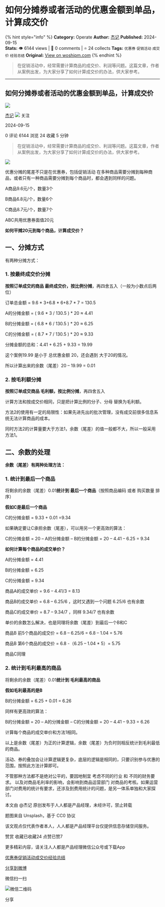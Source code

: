 # 如何分摊券或者活动的优惠金额到单品，计算成交价
{% hint style="info" %}
**Category:** Operate
**Author:** [杰记](https://www.woshipm.com/u/917504)
**Published:** 2024-09-15  
**Stats:** 👁️ 6144 views | 💬 0 comments | ⭐ 24 collects
**Tags:** `优惠券` `促销活动` `成交价` `经验总结`
**Original:** [View on woshipm.com](https://www.woshipm.com/operate/6115181.html)
{% endhint %}
> 在促销活动中，经常需要计算商品的成交价、利润等问题。这篇文章，作者从案例出发，为大家分享了如何计算成交价的办法，供大家参考。

---

## 如何分摊券或者活动的优惠金额到单品，计算成交价

[![](https://image.woshipm.com/wp-files/2019/08/bbNqzoREtgVMwt84XmFO.jpg!/both/72x72)](https://www.woshipm.com/u/917504)

[杰记](https://www.woshipm.com/u/917504) ![](https://static.woshipm.com/tag/1101_1@2x.png) 关注

2024-09-15

0 评论 6144 浏览 24 收藏 5 分钟

> 在促销活动中，经常需要计算商品的成交价、利润等问题。这篇文章，作者从案例出发，为大家分享了如何计算成交价的办法，供大家参考。

![](https://image.woshipm.com/2023/04/13/0aaf7c5a-d9e2-11ed-a8b0-00163e0b5ff3.jpg)

优惠分摊的尾差不只是在优惠券，包括促销活动 在多种商品需要分摊到每种商品，或者只有一种商品需要分摊到每个商品时，都会遇到同样的问题。

A商品9.6元/个，数量3个

B商品6.8元/个，数量6个

C商品8.7元/个，数量7个

ABC共用优惠券面值20元

**如何平摊20元到每个商品，计算成交价？**

## 一、分摊方式

有两种分摊方式：

### 1\. 按最终成交价分摊

**按照订单成交的商品 最终成交价，按比例分摊**，再四舍五入（一般为小数点后两位）

订单总金额 = 9.6 \* 3+6.8 \* 6+8.7 \* 7 = 130.5

A的分摊金额 = ( 9.6 \* 3 / 130.5 ) \* 20 ≈ 4.41

B的分摊金额 = ( 6.8 \* 6 / 130.5 ) \* 20 ≈ 6.25

C的分摊金额 = ( 8.7 \* 7 / 130.5 ) \* 20 ≈ 9.33

分摊金额的总和：4.41 + 6.25 + 9.33 = 19.99

这个案例19.99 是小于 总优惠金额 20，还会遇到 大于20的情况。

所以计算出来的余数（尾差）20 – 19.99 = 0.01

### 2\. 按毛利额分摊

**按照订单成交商品 毛利额，按比例分摊**，再四舍五入

计算方法和按成交价相同，只是把计算比例的分子、分母 替换为毛利额。

方法2的使用有一定的局限性：如果先进先出的批次管理，没有成交前很多信息系统无法计算商品的成本。

同时方法2的计算量要大于方法1，余数（尾差）的值一般都不大，所以一般采用方法1。

## 二、余数的处理

**余数（尾差）有两种处理方法：**

### 1\. 统计到最后一个商品

将剩余的余数（尾差）0.01**统计到 最后一个商品**（按照商品编码 或者 购买数量 排序）

**假如C是最后一个商品**

C的分摊金额 = 9.33 + 0.01 =9.34

如果确定要让C承担余数（尾差），可以用另一个更高效的算法：

C的分摊金额 = 20 – A的分摊金额 – B的分摊金额 = 20 – 4.41 – 6.25 = 9.34

**如何计算每个商品的成交单价？**

A的分摊金额 = 4.41

B的分摊金额 = 6.25

C的分摊金额 = 9.34

商品A的成交单价 = 9.6 – 4.41/3 = 8.13

商品B的成交单价 = 6.8 – 6.25/6 ，这时又遇到一个问题 6.25/6 也有余数

商品C的成交单价 = 8.7 – 9.34/7 ，同样 9.34/7 也有余数

单价的余数怎么解决，也是同理将余数（尾差）到最后一个B和C

商品B 前5个商品的成交价 = 6.8 – 6.25/6 = 6.8 – 1.04 = 5.76

商品B 第6个商品的成交价 = 6.8 -（6.25 – 1.04 \* 5）= 5.75

商品C同理

### 2\. 统计到毛利最高的商品

将剩余的余数（尾差）0.01**统计到 毛利最高的商品**

**假如毛利最高的是B**

B的分摊金额 = 6.25 + 0.01 = 6.26

同样有更高效的算法：

B的分摊金额 = 20 – A的分摊金额 – C的分摊金额 = 20 – 4.41 – 9.33 = 6.26

计算每个商品的成交单价和方法1相同。

以上是余数（尾差）为正的计算逻辑，余数（尾差）为负时则相反统计到毛利最低的商品。

活动、券的叠加会让计算逻辑更复杂，底层的逻辑是相同的，只要识别参与优惠的范围，按照此方法计算即可。

不管那种方法都不是绝对公平的，要因地制宜 考虑不同的行业 和 不同的财务要求。 以及对商品毛利率的影响，会影响到商品运营部门 对商品的考核。如果运营部门对费用的统计有要求，还涉及到费用统计的问题，是另一体系单独和大家探讨。

本文由 @杰记 原创发布于人人都是产品经理，未经许可，禁止转载

题图来自 Unsplash，基于 CC0 协议

该文观点仅代表作者本人，人人都是产品经理平台仅提供信息存储空间服务。

赞赏 收藏已收藏24 点赞已赞7

更多精彩内容，请关注人人都是产品经理微信公众号或下载App

[优惠券](https://www.woshipm.com/tag/%e4%bc%98%e6%83%a0%e5%88%b8)[促销活动](https://www.woshipm.com/tag/%e4%bf%83%e9%94%80%e6%b4%bb%e5%8a%a8)[成交价](https://www.woshipm.com/tag/%e6%88%90%e4%ba%a4%e4%bb%b7)[经验总结](https://www.woshipm.com/tag/%e7%bb%8f%e9%aa%8c%e6%80%bb%e7%bb%93)

[分享到微博](https://service.weibo.com/share/share.php?appkey=2775287854&title=如何分摊券或者活动的优惠金额到单品，计算成交价&url=https://www.woshipm.com/operate/6115181.html&pic=https://image.woshipm.com/2023/04/13/0aaf7c5a-d9e2-11ed-a8b0-00163e0b5ff3.jpg)

微信扫一扫

![微信二维码](https://api.pwmqr.com/qrcode/create/?url=https://www.woshipm.com/operate/6115181.html)

分享